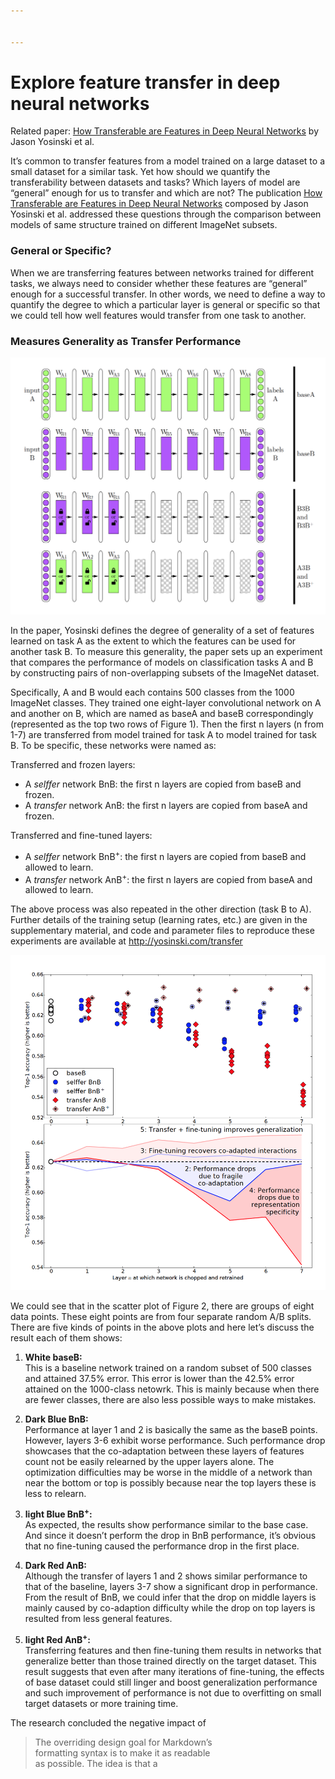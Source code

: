 ```yaml
---


---
```


<h1 id="explore-feature-transfer-in-deep-neural-networks">Explore feature transfer in deep neural networks</h1>
<p>Related paper: <a href="https://papers.nips.cc/paper/5347-how-transferable-are-features-in-deep-neural-networks.pdf">How Transferable are Features in Deep Neural Networks</a> by Jason Yosinski et al.</p>
<p>It’s common to transfer features from a model trained on a large dataset to a small dataset for a similar task. Yet how should we quantify the transferability between datasets and tasks? Which layers of model are “general” enough for us to transfer and which are not? The publication <a href="https://papers.nips.cc/paper/5347-how-transferable-are-features-in-deep-neural-networks.pdf">How Transferable are Features in Deep Neural Networks</a> composed by Jason Yosinski et al. addressed these questions through the comparison between models of same structure trained on different ImageNet subsets.</p>
<h3 id="general-or-specific">General or Specific?</h3>
<p>When we are transferring features between networks trained for different tasks, we always need to consider whether these features are “general” enough for a successful transfer. In other words, we need to define a way to quantify the degree to which a particular layer is general or specific so that we could tell how well features would transfer from one task to another.</p>
<h3 id="measures-generality-as-transfer-performance">Measures Generality as Transfer Performance</h3>
<p><img src="images/Figure1.png" alt="Figure 1: Overview of the experimental treatments and controls"></p>
<p>In the paper, Yosinski defines the degree of generality of a set of features learned on task A as the extent to which the features can be used for another task B. To measure this generality, the paper sets up an experiment that compares the performance of models on classification tasks A and B by constructing pairs of non-overlapping subsets of the ImageNet dataset.</p>
<p>Specifically, A and B would each contains 500 classes from the 1000 ImageNet classes. They trained one eight-layer convolutional network on A and another on B, which are named as baseA and baseB correspondingly (represented as the top two rows of Figure 1). Then the first n layers (n from 1-7) are transferred from model trained for task A to model trained for task B. To be specific, these networks were named as:</p>
<p>Transferred and frozen layers:</p>
<ul>
<li>A <em>selffer</em> network BnB: the first n layers are copied from baseB and frozen.</li>
<li>A <em>transfer</em> network AnB: the first n layers are copied from baseA and frozen.</li>
</ul>
<p>Transferred and fine-tuned layers:</p>
<ul>
<li>A <em>selffer</em> network BnB<sup>+</sup>: the first n layers are copied from baseB and allowed to learn.</li>
<li>A <em>transfer</em> network AnB<sup>+</sup>: the first n layers are copied from baseA and allowed to learn.</li>
</ul>
<p>The above process was also repeated in the other direction (task B to A). Further details of the training setup (learning rates, etc.) are given in the supplementary material, and code and parameter files to reproduce these experiments are available at <a href="http://yosinski.com/transfer">http://yosinski.com/transfer</a></p>
<p><img src="images/Figure2.png" alt="Figure 2: Results of the experiment"></p>
<p>We could see that in the scatter plot of Figure 2, there are groups of eight data points. These eight points are from four separate random A/B splits. There are five kinds of points in the above plots and here let’s discuss the result each of them shows:</p>
<ol>
<li>
<p><strong>White baseB:</strong><br>
This is a baseline network trained on a random subset of 500 classes and attained 37.5% error. This error is lower than the 42.5% error attained on the 1000-class netowrk. This is mainly because when there are fewer classes, there are also less possible ways to make mistakes.</p>
</li>
<li>
<p><strong>Dark Blue BnB:</strong><br>
Performance at layer 1 and 2 is basically the same as the baseB points. However, layers 3-6 exhibit worse performance. Such performance drop showcases that the co-adaptation between these layers of features count not be easily relearned by the upper layers alone. The optimization difficulties may be worse in the middle of a network than near the bottom or top is possibly because near the top layers these is less to relearn.</p>
</li>
<li>
<p><strong>light Blue BnB<sup>+</sup>:</strong><br>
As expected, the results show performance similar to the base case. And since it doesn’t perform the drop in BnB performance, it’s obvious that no fine-tuning caused the performance drop in the first place.</p>
</li>
<li>
<p><strong>Dark Red AnB:</strong><br>
Although the transfer of layers 1 and 2 shows similar performance to that of the baseline, layers 3-7 show a significant drop in performance. From the result of BnB, we could infer that the drop on middle layers is mainly caused by co-adaption difficulty while the drop on top layers is resulted from less general features.</p>
</li>
<li>
<p><strong>light Red AnB<sup>+</sup>:</strong><br>
Transferring features and then fine-tuning them results in networks that generalize better than those trained directly on the target dataset. This result suggests that even after many iterations of fine-tuning, the effects of base dataset could still linger and boost generalization performance and such improvement of performance is not due to overfitting on small target datasets or more training time.</p>
</li>
</ol>
<p>The research concluded the negative impact of</p>
<blockquote>
<p>The overriding design goal for Markdown’s<br>
formatting syntax is to make it as readable<br>
as possible. The idea is that a</p>
</blockquote>

